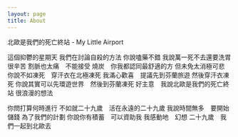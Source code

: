 ```yaml
---
layout: page
title: About
---
```


北歐是我們的死亡終站 - My Little Airport

這個抑鬱的星期天 我們在討論自殺的方法
你說嗑藥不錯
我說萬一死不去還要洗胃很辛苦
割脈也太痛　不能接受
燒炭　你我都認同最舒適的方
但未免太消極可悲
你說不如凍死　穿汗衣在北極凍死
我滿心歡喜　提議先到芬蘭旅遊
然後穿汗衣凍死
你說其實可以先環遊世界　然後到芬蘭凍死
好主意　我說北歐是我們的死亡終站
很浪漫的想法

你問打算何時進行
不如就二十九歲　活在永遠的二十九歲
我說時間無多　要開始儲錢
為了我們的計劃
你說你有積蓄　可以資助我
我感動地　幻想
二十九歲　我們一起到北歐去
